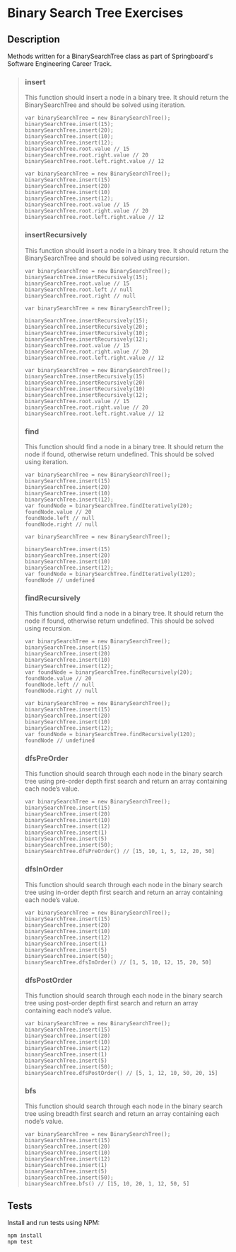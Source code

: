 # Binary Search Tree Exercises

## Description

Methods written for a BinarySearchTree class as part of Springboard's Software Engineering Career Track.

> ### insert
>
> This function should insert a node in a binary tree. It should return the BinarySearchTree and should be solved using iteration.
>
> ```
> var binarySearchTree = new BinarySearchTree();
> binarySearchTree.insert(15);
> binarySearchTree.insert(20);
> binarySearchTree.insert(10);
> binarySearchTree.insert(12);
> binarySearchTree.root.value // 15
> binarySearchTree.root.right.value // 20
> binarySearchTree.root.left.right.value // 12
>
> var binarySearchTree = new BinarySearchTree();
> binarySearchTree.insert(15)
> binarySearchTree.insert(20)
> binarySearchTree.insert(10)
> binarySearchTree.insert(12);
> binarySearchTree.root.value // 15
> binarySearchTree.root.right.value // 20
> binarySearchTree.root.left.right.value // 12
> ```
>
> ### insertRecursively
>
> This function should insert a node in a binary tree. It should return the BinarySearchTree and should be solved using recursion.
>
> ```
> var binarySearchTree = new BinarySearchTree();
> binarySearchTree.insertRecursively(15);
> binarySearchTree.root.value // 15
> binarySearchTree.root.left // null
> binarySearchTree.root.right // null
>
> var binarySearchTree = new BinarySearchTree();
>
> binarySearchTree.insertRecursively(15);
> binarySearchTree.insertRecursively(20);
> binarySearchTree.insertRecursively(10);
> binarySearchTree.insertRecursively(12);
> binarySearchTree.root.value // 15
> binarySearchTree.root.right.value // 20
> binarySearchTree.root.left.right.value // 12
>
> var binarySearchTree = new BinarySearchTree();
> binarySearchTree.insertRecursively(15)
> binarySearchTree.insertRecursively(20)
> binarySearchTree.insertRecursively(10)
> binarySearchTree.insertRecursively(12);
> binarySearchTree.root.value // 15
> binarySearchTree.root.right.value // 20
> binarySearchTree.root.left.right.value // 12
> ```
>
> ### find
>
> This function should find a node in a binary tree. It should return the node if found, otherwise return undefined. This should be solved using iteration.
>
> ```
> var binarySearchTree = new BinarySearchTree();
> binarySearchTree.insert(15)
> binarySearchTree.insert(20)
> binarySearchTree.insert(10)
> binarySearchTree.insert(12);
> var foundNode = binarySearchTree.findIteratively(20);
> foundNode.value // 20
> foundNode.left // null
> foundNode.right // null
>
> var binarySearchTree = new BinarySearchTree();
>
> binarySearchTree.insert(15)
> binarySearchTree.insert(20)
> binarySearchTree.insert(10)
> binarySearchTree.insert(12);
> var foundNode = binarySearchTree.findIteratively(120);
> foundNode // undefined
> ```
>
> ### findRecursively
>
> This function should find a node in a binary tree. It should return the node if found, otherwise return undefined. This should be solved using recursion.
>
> ```
> var binarySearchTree = new BinarySearchTree();
> binarySearchTree.insert(15)
> binarySearchTree.insert(20)
> binarySearchTree.insert(10)
> binarySearchTree.insert(12);
> var foundNode = binarySearchTree.findRecursively(20);
> foundNode.value // 20
> foundNode.left // null
> foundNode.right // null
>
> var binarySearchTree = new BinarySearchTree();
> binarySearchTree.insert(15)
> binarySearchTree.insert(20)
> binarySearchTree.insert(10)
> binarySearchTree.insert(12);
> var foundNode = binarySearchTree.findRecursively(120);
> foundNode // undefined
> ```
>
> ### dfsPreOrder
>
> This function should search through each node in the binary search tree using pre-order depth first search and return an array containing each node’s value.
>
> ```
> var binarySearchTree = new BinarySearchTree();
> binarySearchTree.insert(15)
> binarySearchTree.insert(20)
> binarySearchTree.insert(10)
> binarySearchTree.insert(12)
> binarySearchTree.insert(1)
> binarySearchTree.insert(5)
> binarySearchTree.insert(50);
> binarySearchTree.dfsPreOrder() // [15, 10, 1, 5, 12, 20, 50]
> ```
>
> ### dfsInOrder
>
> This function should search through each node in the binary search tree using in-order depth first search and return an array containing each node’s value.
>
> ```
> var binarySearchTree = new BinarySearchTree();
> binarySearchTree.insert(15)
> binarySearchTree.insert(20)
> binarySearchTree.insert(10)
> binarySearchTree.insert(12)
> binarySearchTree.insert(1)
> binarySearchTree.insert(5)
> binarySearchTree.insert(50);
> binarySearchTree.dfsInOrder() // [1, 5, 10, 12, 15, 20, 50]
> ```
>
> ### dfsPostOrder
>
> This function should search through each node in the binary search tree using post-order depth first search and return an array containing each node’s value.
>
> ```
> var binarySearchTree = new BinarySearchTree();
> binarySearchTree.insert(15)
> binarySearchTree.insert(20)
> binarySearchTree.insert(10)
> binarySearchTree.insert(12)
> binarySearchTree.insert(1)
> binarySearchTree.insert(5)
> binarySearchTree.insert(50);
> binarySearchTree.dfsPostOrder() // [5, 1, 12, 10, 50, 20, 15]
> ```
>
> ### bfs
>
> This function should search through each node in the binary search tree using breadth first search and return an array containing each node’s value.
>
> ```
> var binarySearchTree = new BinarySearchTree();
> binarySearchTree.insert(15)
> binarySearchTree.insert(20)
> binarySearchTree.insert(10)
> binarySearchTree.insert(12)
> binarySearchTree.insert(1)
> binarySearchTree.insert(5)
> binarySearchTree.insert(50);
> binarySearchTree.bfs() // [15, 10, 20, 1, 12, 50, 5]
> ```

## Tests

Install and run tests using NPM:

```
npm install
npm test
```
